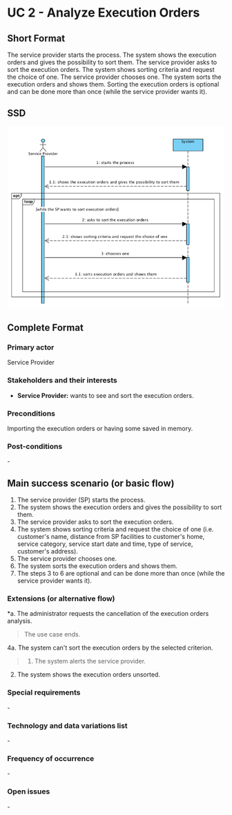 # UC 2 - Analyze Execution Orders

## Short Format

The service provider starts the process. The system shows the execution orders and gives the possibility to sort them. The service provider asks to sort the execution orders. The system shows sorting criteria and request the choice of one. The service provider chooses one. The system sorts the execution orders and shows them. Sorting the execution orders is optional and can be done more than once (while the service provider wants it).

## SSD
![SSD_UC2.png](SSD_UC2.png)


## Complete Format

### Primary actor

Service Provider

### Stakeholders and their interests
* **Service Provider:** wants to see and sort the execution orders.

### Preconditions
Importing the execution orders or having some saved in memory.

### Post-conditions
\-

## Main success scenario (or basic flow)

1. The service provider (SP) starts the process.
2. The system shows the execution orders and gives the possibility to sort them.
3. The service provider asks to sort the execution orders.
4. The system shows sorting criteria and request the choice of one (i.e. customer's name, distance from SP facilities to customer's home, service category, service start date and time, type of service, customer's address).
5. The service provider chooses one.
6. The system sorts the execution orders and shows them.
7. The steps 3 to 6 are optional and can be done more than once (while the service provider wants it).

### Extensions (or alternative flow)
*a. The administrator requests the cancellation of the execution orders analysis.

> The use case ends.

4a. The system can't sort the execution orders by the selected criterion.
> 1. The system alerts the service provider.
  2. The system shows the execution orders unsorted.

### Special requirements
\-

### Technology and data variations list
\- 

### Frequency of occurrence
\-

### Open issues
\-
